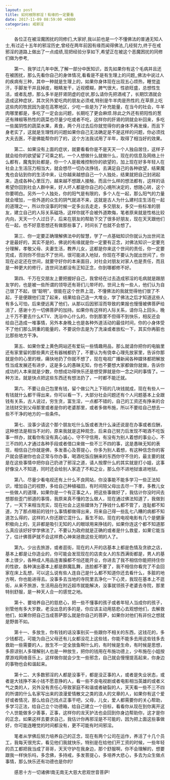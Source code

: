 ```yaml
---
layout: post
title: 如何根除邪淫！有缘的一定要看
date: 2017-11-09 08:59:00 +0800
categories: 戒邪淫
---
```


　　各位正在被淫魔困扰的同修们,大家好,我以前也是一个不懂佛法的普通无知人士,有过近十五年的邪淫历史,曾经在两年前因有缘而闻得佛法,几经努力,终于在戒邪淫的道路上做出了一点成绩,现把经验分享如下,希望正在被这个恶魔困扰的同修们做为参考,
　　第一、我学过几年中医,了解一部分中医知识，首先如果你有这个毛病并且还在被困扰，那么先看你自己的身体情况,看看是不是有生理上的问题,,佛法中说过人的疾病有三种，其中一种就是生理上的，如果你身体现在出现五心烦热，睡觉盗汗，手脚发干并且掉皮，眼睛发干，近视模糊，脾气很大，性欲旺盛，总想性生活，或者乱想，那么多半是肝肾阴虚的症状,那么请你先把酒戒了，长期饮酒就会造成这种症状，其次另外爱吃肉的朋友必须戒,特别是牛羊肉是热性的,在草原上吃这些肉的牧民因为是在高寒地区，少吃一些是为了补充能量，在当今的社会，牛羊肉哪里都是，多吃了一定会出问题，长期吃了更会麻烦.除此之外还有把阳性的葱还有辣椒等热性的蔬菜也尽量少吃或者不吃，这样你的肝肾的阴就会补回来，多吃一些属阴性的蔬菜水果，素食，两个月过去后你就觉得你的身体不再发燥，而且下身老实了，这就是生理性的问题如果你自己无法确定是不是这样的问题，你必须找大夫去医，不是佛能帮你的了的，这个方法我试用了半年，取得了相当好的效果。
　　第二、如果没有上面的症状，就要看看你是不是天天一个人独自居住，这样子就会给你的欲望留了可乘之机，一个人想做什么就做什么，现在的信息及网络上什么都有，魔鬼到处都是，你一个人是极难控制你的欲望的，加上现在好多年轻人在社会上生活压力相当大，就会想尽一切办法挣钱，去满足自己的各种欲望，结果魔鬼也会钻到你的生活中来，让你越来越想自己一个人独处，结果就把自己封闭起来，造成各种心里压力，越来越不想跟人接触，而且什么样的想法都有，这样的话希望你回到社会人群中来，好人坏人都是你自己的心境所决定的，想随心转，这个你要明白。另外一个人独处，你的阳气是有限的，多个人在一起，那么阳气的力量就会增加，一些外道的众生的阴气就进不来，这就是古人为什么建村庄生活在一起的道理之一，所以你没事的时候一定多出去走走，多交朋友，多交一些标准的朋友，建立自己的人际关系磁场，这样你就不会被外道欺侮，笔者原来就是性格比较内向，天天一个人过日子，后来在朋友的帮助下交了很多好朋友，现在天天跟他们在一起，也不好意思想还有做那些事了，时间长了也就不会想了。
　　第三、你一定要正确理解佛法中的智慧，学了一点基础知识你就认为出世间法才是最好的，其实不是的，佛说的有缘就是你一定要有正念，对佛法知识一定要充分理解，孝敬父母、夫妻生活，教养儿女，这都是你来这个世间的责任，你一定要完成，否则你不但出不了世间，很可能进入地狱，你现在不要认为就出世间了，你现在必定还在世间，就要守好你的本来面目，对社会对朋友对家人也是责任，而且是一种更大的修行，连世间法都没有正知正念，你到哪都修不好。
　　第四、千万在交朋友上要把握好自己，我曾经在过去造成邪淫的毛病就是跟朋友学的，也是被一些所谓的领导还有哥们儿带坏的，世间上有一些人，他们认为自己很了不起，很“聪明”，很能在这个世界上混，不懂佛法的我就觉得他们很了不起，于是便跟他们混了起来，结果给自己造一大堆业，学了佛法之后才知道这些人有多么可怕，后来便远离了他们，从那以后因邪淫而导致的果报也慢慢被佛菩萨给消了，感谢十方一切佛菩萨的加持。如果你有这样的人际关系，请你马上回头，晚上千万不要去什么KTV、洗浴中心什么的，你到那里不但得不到快乐，相反还会给自己造成一堆事情，另外本身晚上也是各种外道活动的最佳时间，你的小身体受不了他们那么阴重的能量的，不要说你去是为了洗澡或者放松一下，其实你再脏也比那些地方干净。
　　第五、如果你爱上黄色网站还有爱玩一些情趣用品，那么就请你把你的电脑里还有家里留的那些黄片还有器械都扔了，不要认为有侥幸心理先放家里，告诉你那就是你的心里的根，痛快地扔了你就不想了，现在电视广播新闻各种媒体都把解放性当成发展还有进步，这是多么的愚昧无知，你也不要想大家都做你就做，告诉你成功的人本来就是少数，你想成功得快乐还是想受罪就是你一念之间的事情了。一种方法，就是快点把这些东西还有想法扔了，一时都不能迁就。
　　第六、不要让自己包里有钱，留个做公汽上下班的几块钱就成，现在有些人一有钱就什么都干得出来，你可以看一下，大部分社会问题还有个人问题基本上全跟钱有关系，古人说过，穷生贪，富生淫，一点都不错的，自己的工资还有挣来的合法钱财交到父母那里或者是你的老婆那里，或者多做布施，所以不要给自己想去一些不干净的地方的一些条件。
　　第七、没事少请这个那个朋友吃什么饭或者洗什么澡还说是在办事或者应酬，这种想法是相当不对的，原来我就是这种观念，后来自己努力后发现不喝酒不吃饭事一样办，就看你有没有真心诚心，守不守信用，有没有为别人着想的事业心，不三不四的人才通过各种手段或者借口来做一些不三不四的事，这是愚昧无知的表现，相信自己你就是佛，多发善心及菩提心，你多为别人着想，有这种信念你的客户就会感谢你也会正常与你办事，喝酒吃饭应酬来的东西你守不住的，最主要的就是在这些事情中把你自己扔进了邪淫之道，请人按摩什么的其实就是打小姐，这事好像没人不知道，同时还会给别人家造了不和之业，那么你不进地狱谁进地狱。
　　第八、尽量少看电视还有上什么不良网站，你没事能不能多学习一些正法知识，增加自己的视野，多给自己种植福田，有时间陪父母出去尽一下孝，多教儿女一些做人的道理，如果你是一个有正事之人，把这些事做好了，我估计你没时间去想那些歪门邪道的事情，我原来真不懂的怎么做人，现在通过佛法知道了，我做到了，一天下来相当充实，现在社会上这些媒体为了挣钱什么都不管了，连耻都不知道，为了那点眼前的钱什么事情都做得出来，将来自己得一些乱七八糟的病都不知道怎么得的，这样的人你还跟它混什么，畜生不如，现在的电视电影有几个是健康积极向上的，无非都是吸引无知的人的眼球用来挣钱的，如果你连这个都不知道那么真应该好好学学佛法了。不要认为政府就是正确的或者是什么救星，如果它能当了，估计佛菩萨就不会这样费心神来拯救这些无明的人了。
　　第九、少出去旅游，或者逛街，现在的人开的店基本上都是色情及贪欲之店，基本上都是让你造业的，你可能会发现现在的店卖女人的东西满街都是，男人的基本上很少，各种成人用品连害臊都不怕还能开业，你进去了我不相信你能把持住你的性欲，各种演出基本上都是群魔乱舞，连脸都不要了，我不相信你看完了不会回家在床上乱想，可以这么说有些人连自己是什么都不知道你还去看什么，多脏的地方啊，你也能进得去。没事多去当地的寺院里去净化一下心灵，我现在基本上不逛街，从来不旅游，生活用品在附近超市就能解决，没事就领孩子老婆去寺院，那里特别舒服，是一种天人合一的感觉之地。
　　第十、要培养自己的慈悲心，把一些不懂事的孩子或者年轻人当成你的孩子，别管他有多大岁数，老没出息的多的是，你应该主动用慈悲心去观想他们，去解救他们，如果你把自己当成菩萨那么就是你自己的菩萨，如果你对他们有非份之想就是野兽不如。
　　第十一、多放生，你有钱的话没事别买一些跟你不相关的东西，这钱花的，多少钱都花，可能为自己父母还有儿女都没花上这些钱，你能不能多去用这些钱多去救助一些需要的人，放生不一定全放鱼啊什么的，有时候是生命，有时候是思想，多原谅别人多理解别人也是一种放生，把你的钱用在布施功德上，少布施在小姐按摩游戏网络音乐上，这样做你就会少生一些邪念，自己就会慢慢提高起来，你身边的事物也会和谐起来。
　　第十二、大多数邪淫的人都是没事干，都是没正事的人，或者是失业状态，或者是大钱挣不来小钱不愿意挣的人，看一些不良电视剧或者电影相当英雄的或者义气之类的人，另外没有责任心导致家庭不和谐或者破裂的人，天天看一些不三不四的所谓的什么名家写出来的浪漫爱情散文之类的浪人的文章的人，如果你有这个爱好或者情况，那么给自己找点正事干吧，父母，儿女，爱人都需要你的关心帮助，多学习正法，给自己立个功德箱，给自己建立一个目标，看看你从现在到你离开这个人世能做多少善事，正事，这样你的龙天护法也会回到你身边帮助你，这才是你的正念，如果这样去要求自己，我估计你再邪淫是不可能的，因为把上面这些事做好，你可能连睡觉的时间都没有，更不可能有时间邪淫。
　　笔者从学佛后努力培养自己的正念，现在有两个公司在运作，养活了十几个员工，我每天很充实，看见他们我就快乐，特别是在给他们开工资的时候，一些年轻的员工都把我当成了哥哥，天天守护在我身边，那个舒服啊，你不会理解的，想要跟我一样快乐吗，多念佛，多持戒，多发菩提心，多培养大悲心，多去为众生做点事情，那么快乐还有功德也是你的!
　　感恩十方一切诸佛!南无南无大慈大悲观世音菩萨!